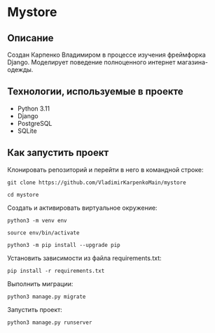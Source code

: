 # Mystore
## Описание
Создан Карпенко Владимиром в процессе изучения фреймфорка Django. Моделирует поведение полноценного интернет магазина-одежды.
## Технологии, используемые в проекте
* Python 3.11
* Django 
* PostgreSQL
* SQLite
## Как запустить проект

Клонировать репозиторий и перейти в него в командной строке:

```
git clone https://github.com/VladimirKarpenkoMain/mystore
```

```
cd mystore
```

Cоздать и активировать виртуальное окружение:

```
python3 -m venv env
```

```
source env/bin/activate
```

```
python3 -m pip install --upgrade pip
```

Установить зависимости из файла requirements.txt:

```
pip install -r requirements.txt
```

Выполнить миграции:

```
python3 manage.py migrate
```

Запустить проект:

```
python3 manage.py runserver
```
